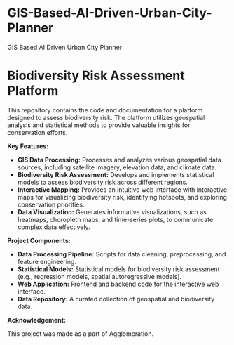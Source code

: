# GIS-Based-AI-Driven-Urban-City-Planner
GIS Based AI Driven Urban City Planner
# Biodiversity Risk Assessment Platform

This repository contains the code and documentation for a platform designed to assess biodiversity risk. The platform utilizes geospatial analysis and statistical methods to provide valuable insights for conservation efforts.

**Key Features:**

* **GIS Data Processing:** Processes and analyzes various geospatial data sources, including satellite imagery, elevation data, and climate data.
* **Biodiversity Risk Assessment:** Develops and implements statistical models to assess biodiversity risk across different regions.
* **Interactive Mapping:** Provides an intuitive web interface with interactive maps for visualizing biodiversity risk, identifying hotspots, and exploring conservation priorities.
* **Data Visualization:** Generates informative visualizations, such as heatmaps, choropleth maps, and time-series plots, to communicate complex data effectively.

**Project Components:**

* **Data Processing Pipeline:** Scripts for data cleaning, preprocessing, and feature engineering.
* **Statistical Models:** Statistical models for biodiversity risk assessment (e.g., regression models, spatial autoregressive models).
* **Web Application:** Frontend and backend code for the interactive web interface.
* **Data Repository:** A curated collection of geospatial and biodiversity data.

**Acknowledgement:**

This project was made as a part of Agglomeration.
